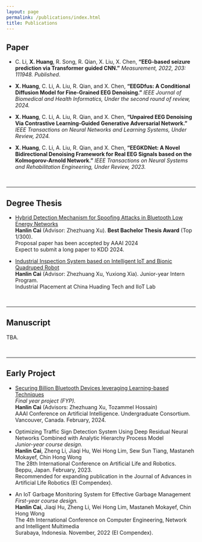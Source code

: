 ```yaml
---
layout: page
permalink: /publications/index.html
title: Publications
---
```


## Paper
- C. Li, **X. Huang**, R. Song, R. Qian, X. Liu, X. Chen, **“EEG-based seizure prediction via Transformer guided CNN.”** *Measurement, 2022, 203: 111948. Published*.
- **X. Huang**, C. Li, A. Liu, R. Qian, and X. Chen, **“EEGDfus: A Conditional Diffusion Model for Fine-Grained EEG Denoising.”** *IEEE Journal of Biomedical and Health Informatics, Under the second round of review, 2024.*
- **X. Huang**, C. Li, A. Liu, R. Qian, and X. Chen, **“Unpaired EEG Denoising Via Contrastive Learning-Guided Generative Adversarial Network.”** *IEEE Transactions on Neural Networks and Learning Systems, Under Review, 2024.*
- **X. Huang**, C. Li, A. Liu, R. Qian, and X. Chen, **“EEGKDNet: A Novel Bidirectional Denoising Framework for Real EEG Signals based on the Kolmogorov-Arnold Network.”** *IEEE Transactions on Neural Systems and Rehabilitation Engineering, Under Review, 2023.*

  <br>


---

## Degree Thesis

- [Hybrid Detection Mechanism for Spoofing Attacks in Bluetooth Low Energy Networks](https://caihanlin.com/mypaper/thesis/UG-thesis.pdf)<br>**Hanlin Cai** (Advisor: Zhezhuang Xu). **Best Bachelor Thesis Award** (Top 1/300).<br>Proposal paper has been accepted by AAAI 2024<br>Expect to submit a long paper to KDD 2024.

- [Industrial Inspection System based on Intelligent IoT and Bionic Quadruped Robot](https://caihanlin.com/mypaper/thesis/IP-report.pdf)<br>**Hanlin Cai** (Advisor: Zhezhuang Xu, Yuxiong Xia). Junior-year Intern Program.<br>Industrial Placement at China Huading Tech and IIoT Lab<br>

  <br>

---

## Manuscript

TBA.

<br>

---

## Early Project

- [Securing Billion Bluetooth Devices leveraging Learning-based Techniques](https://ojs.aaai.org/index.php/AAAI/article/view/30544)<br>*Final year project (FYP).*<br>**Hanlin Cai** (Advisors: Zhezhuang Xu, Tozammel Hossain)<br>AAAI Conference on Artificial Intelligence. Undergraduate Consortium.<br>Vancouver, Canada. February, 2024.

- Optimizing Traffic Sign Detection System Using Deep Residual Neural Networks Combined with Analytic Hierarchy Process Model<br>*Junior-year course design.*<br>**Hanlin Cai**, Zheng Li, Jiaqi Hu, Wei Hong Lim, Sew Sun Tiang, Mastaneh Mokayef, Chin Hong Wong<br>The 28th International Conference on Artificial Life and Robotics.<br>Beppu, Japan. February, 2023.<br>Recommended for expanding publication in the Journal of Advances in Artificial Life Robotics (EI Compendex).

- An IoT Garbage Monitoring System for Effective Garbage Management<br>*First-year course design.*<br>**Hanlin Cai**, Jiaqi Hu, Zheng Li, Wei Hong Lim, Mastaneh Mokayef, Chin Hong Wong<br>The 4th International Conference on Computer Engineering, Network and Intelligent Multimedia<br>Surabaya, Indonesia. November, 2022 (EI Compendex).<br>

  <br>
